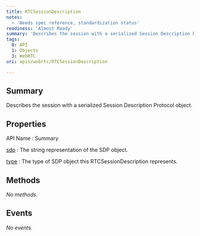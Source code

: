 ```yaml
---
title: RTCSessionDescription
notes:
  - 'Needs spec reference, standardization status'
readiness: 'Almost Ready'
summary: 'Describes the session with a serialized Session Description Protocol object.'
tags:
  0: API
  1: Objects
  3: WebRTC
uri: apis/webrtc/RTCSessionDescription

---
```

## Summary

Describes the session with a serialized Session Description Protocol object.

## Properties

API Name
:   Summary

[sdp](/apis/webrtc/RTCSessionDescription/sdp)
:   The string representation of the SDP object.

[type](/apis/webrtc/RTCSessionDescription/type)
:   The type of SDP object this RTCSessionDescription represents.

## Methods

*No methods.*

## Events

*No events.*
